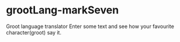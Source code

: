 # grootLang-markSeven
 Groot language translator
Enter some text and see how your favourite character(groot) say it.
